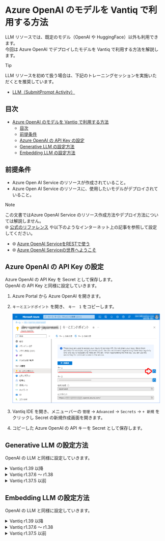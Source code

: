 # Azure OpenAI のモデルを Vantiq で利用する方法

LLM リソースでは、既定のモデル（OpenAI や HuggingFace）以外も利用できます。  
今回は Azure OpenAI でデプロイしたモデルを Vantiq で利用する方法を解説します。  

> [!TIP]
> LLM リソースを初めて扱う場合は、下記のトレーニングセッションを実施いただくとを推奨しています。  
>
> - [LLM（SubmitPrompt Activity）](/vantiq-introduction/apps-development/llm/submitprompt-activity/readme.md)

## 目次

- [Azure OpenAI のモデルを Vantiq で利用する方法](#azure-openai-のモデルを-vantiq-で利用する方法)
  - [目次](#目次)
  - [前提条件](#前提条件)
  - [Azure OpenAI の API Key の設定](#azure-openai-の-api-key-の設定)
  - [Generative LLM の設定方法](#generative-llm-の設定方法)
  - [Embedding LLM の設定方法](#embedding-llm-の設定方法)

## 前提条件

- Azure Open AI Service のリソースが作成されていること。
- Azure Open AI Service のリソースに、使用したいモデルがデプロイされていること。

> [!NOTE]
> この文書ではAzure OpenAI Service のリソース作成方法やデプロイ方法については解説しません。  
> :globe_with_meridians: [公式のリファレンス](https://learn.microsoft.com/ja-JP/azure/ai-services/openai/overview) や以下のようなインターネット上の記事を参照して設定してください。  
> - :globe_with_meridians: [Azure OpenAI ServiceをRESTで使う](https://qiita.com/vfuji/items/196c8bb31be0ebdc8886)
> - :globe_with_meridians: [Azure OpenAI Serviceの世界へようこそ](https://note.com/fushiroyama/n/n584473dd57b2)

## Azure OpenAI の API Key の設定

Azure OpenAI の API Key を Secret として保存します。  
OpenAI の API Key と同様に設定していきます。  

1. Azure Portal から Azure OpenAI を開きます。

1. `キーとエンドポイント` を開き、 `キー　1` をコピーします。

   ![azure_openai_apikey.png](./../../imgs/azure_openai_config/azure_openai_apikey.png)

1. Vantiq IDE を開き、メニューバーの `管理` -> `Advanced` -> `Secrets` -> `+ 新規` をクリックし Secret の新規作成画面を開きます。

1. コピーした Azure OpenAI の API キーを Secret として保存します。

## Generative LLM の設定方法

OpenAI の LLM と同様に設定していきます。

<details>
<summary>Vantiq r1.39 以降</summary>

1. Azure Portal から Azure OpenAI を開きます。

1. `リソース名` をコピーします。

   ![azure_openai_resource_name.png](./../../imgs/azure_openai_config/azure_openai_resource_name.png)

1. `モデル デプロイ` を開き、 `展開の管理` をクリックします。

   ![model_deploy.png](./../../imgs/azure_openai_config/model_deploy.png)

1. 任意の `Generative LLM` の `デプロイ名` をコピーします。

   ![generative_model.png](./../../imgs/azure_openai_config/generative_model.png)

   > **補足**  
   > デプロイ済みのモデルが存在しない場合は、 `+ 新しいデプロイの作成` からモデルをデプロイしてください。

1. Vantiq IDE を開き、メニューバーの `追加` -> `LLMs` -> `+ 新規` をクリックし LLM の追加画面を開きます。

1. 以下の内容を設定し、 `OK` をクリックします。

   |項目|設定値|
   |-|-|
   |LLM Name|※任意の名前|
   |Type|Generative|
   |Model Name|azure-openai|
   |Configuration|null|
   |API Key Secret|※Azure OpenAI の Secret|
   |Resource Name|※Azure OpenAI のリソース名|
   |Deployment Name|※Azure OpenAI のデプロイ名|
   |API Version|※Azure OpenAI の API バージョン|

   ![generative_config.png](./../../imgs/azure_openai_config/vantiq_139_generative_config.png)

> **補足：Configuration について**  
> Configuration が `null` 以外になっていると正しく動作しないので注意してください。  

</details>

<details>
<summary>Vantiq r1.37.6 ～ r1.38</summary>

1. Azure Portal から Azure OpenAI を開きます。

1. `キーとエンドポイント` を開き、 `エンドポイント` をコピーします。

   ![azure_openai_endpoint.png](./../../imgs/azure_openai_config/azure_openai_endpoint.png)

1. `モデル デプロイ` を開き、 `展開の管理` をクリックします。

   ![model_deploy.png](./../../imgs/azure_openai_config/model_deploy.png)

1. 任意の `Generative LLM` の `デプロイ名` をコピーします。

   ![generative_model.png](./../../imgs/azure_openai_config/generative_model.png)

   > **補足**  
   > デプロイ済みのモデルが存在しない場合は、 `+ 新しいデプロイの作成` からモデルをデプロイしてください。

1. Vantiq IDE を開き、メニューバーの `追加` -> `LLMs` -> `+ 新規` をクリックし LLM の追加画面を開きます。

1. 以下の内容を設定し、 `OK` をクリックします。

   |項目|設定値|
   |-|-|
   |LLM Name|※任意の名前|
   |Type|Generative|
   |Model Name|※任意のモデル|
   |config|※下記参照|
   |API Key Secret|※Azure OpenAI の Secret|

   **config の設定値**

   ```json
   {
       "class_name": "langchain.chat_models.AzureChatOpenAI"
       , "azure_deployment": "【Azure OpenAI のデプロイ名】"
       , "azure_endpoint": "【Azure OpenAI のエンドポイント】"
       , "openai_api_version": "2023-05-15"
   }
   ```

   ![generative_config.png](./../../imgs/azure_openai_config/vantiq_generative_config.png)

</details>

<details>
<summary>Vantiq r1.37.5 以前</summary>

1. Azure Portal から Azure OpenAI を開きます。

1. `キーとエンドポイント` を開き、 `エンドポイント` をコピーします。

   ![azure_openai_endpoint.png](./../../imgs/azure_openai_config/azure_openai_endpoint.png)

1. `モデル デプロイ` を開き、 `展開の管理` をクリックします。

   ![model_deploy.png](./../../imgs/azure_openai_config/model_deploy.png)

1. 任意の `Generative LLM` の `デプロイ名` をコピーします。

   ![generative_model.png](./../../imgs/azure_openai_config/generative_model.png)

   > **補足**  
   > デプロイ済みのモデルが存在しない場合は、 `+ 新しいデプロイの作成` からモデルをデプロイしてください。

1. Vantiq IDE を開き、メニューバーの `追加` -> `LLMs` -> `+ 新規` をクリックし LLM の追加画面を開きます。

1. 以下の内容を設定し、 `OK` をクリックします。

   |項目|設定値|
   |-|-|
   |LLM Name|※任意の名前|
   |Type|Generative|
   |Model Name|※任意のモデル|
   |config|※下記参照|
   |API Key Secret|※Azure OpenAI の Secret|

   **config の設定値**

   ```json
   {
       "class_name": "langchain.chat_models.azure_openai.AzureChatOpenAI"
       , "deployment_name": "【Azure OpenAI のデプロイ名】"
       , "openai_api_base": "【Azure OpenAI のエンドポイント】"
       , "openai_api_version": "2023-05-15"
   }
   ```

   ![generative_config.png](./../../imgs/azure_openai_config/vantiq_generative_config.png)

</details>

## Embedding LLM の設定方法

OpenAI の LLM と同様に設定していきます。

<details>
<summary>Vantiq r1.39 以降</summary>

1. Azure Portal から Azure OpenAI を開きます。

1. `リソース名` をコピーします。

   ![azure_openai_resource_name.png](./../../imgs/azure_openai_config/azure_openai_resource_name.png)

1. `モデル デプロイ` を開き、 `展開の管理` をクリックします。

   ![model_deploy.png](./../../imgs/azure_openai_config/model_deploy.png)

1. 任意の `Embedding LLM` の `デプロイ名` をコピーします。

   ![embedding_model.png](./../../imgs/azure_openai_config/embedding_model.png)

   > **補足**  
   > デプロイ済みのモデルが存在しない場合は、 `+ 新しいデプロイの作成` からモデルをデプロイしてください。

1. Vantiq IDE を開き、メニューバーの `追加` -> `LLMs` -> `+ 新規` をクリックし LLM の追加画面を開きます。

1. 以下の内容を設定し、 `OK` をクリックします。

   |項目|設定値|
   |-|-|
   |LLM Name|※任意の名前|
   |Type|Embedding|
   |Model Name|azure-openai-embedding|
   |Configuration|null|
   |API Key Secret|※Azure OpenAI の Secret|
   |Resource Name|※Azure OpenAI のリソース名|
   |Deployment Name|※Azure OpenAI のデプロイ名|
   |API Version|※Azure OpenAI の API バージョン|
   |Vector Size|1536|
   |距離関数|Cosine|

   ![embedding_config.png](./../../imgs/azure_openai_config/vantiq_139_embedding_config.png)

> **補足：Configuration について**  
> Configuration が `null` 以外になっていると正しく動作しないので注意してください。  

> [!NOTE]
> 距離関数は下記から選択可能ですが、 `Cosine` が推奨されています。  
> :globe_with_meridians: [Embeddings - OpenAI API](https://platform.openai.com/docs/guides/embeddings/which-distance-function-should-i-use)  
> 
> - Dot product: `Dot`
> - Cosine similarity: `Cosine`
> - Euclidean distance: `Euclid`
> - Manhattan distance: `Manhattan`
> 
>:globe_with_meridians: [Collections - Qdrant](https://qdrant.tech/documentation/concepts/collections/)  

</details>

<details>
<summary>Vantiq r1.37.6 ～ r1.38</summary>

1. Azure Portal から Azure OpenAI を開きます。

1. `キーとエンドポイント` を開き、 `エンドポイント` をコピーします。

   ![azure_openai_endpoint.png](./../../imgs/azure_openai_config/azure_openai_endpoint.png)

1. `モデル デプロイ` を開き、 `展開の管理` をクリックします。

   ![model_deploy.png](./../../imgs/azure_openai_config/model_deploy.png)

1. 任意の `Embedding LLM` の `デプロイ名` をコピーします。

   ![embedding_model.png](./../../imgs/azure_openai_config/embedding_model.png)

   > **補足**  
   > デプロイ済みのモデルが存在しない場合は、 `+ 新しいデプロイの作成` からモデルをデプロイしてください。

1. Vantiq IDE を開き、メニューバーの `追加` -> `LLMs` -> `+ 新規` をクリックし LLM の追加画面を開きます。

1. 以下の内容を設定し、 `OK` をクリックします。

   |項目|設定値|
   |-|-|
   |LLM Name|※任意の名前|
   |Type|Embedding|
   |Model Name|※任意のモデル|
   |config|※下記参照|
   |API Key Secret|※Azure OpenAI の Secret|

   **config の設定値**

   ```json
   {
       "class_name": "langchain.embeddings.AzureOpenAIEmbeddings"
       , "azure_deployment": "【Azure OpenAI のデプロイ名】"
       , "azure_endpoint": "【Azure OpenAI のエンドポイント】"
       , "openai_api_version": "2023-05-15"
   }
   ```

   ![embedding_config.png](./../../imgs/azure_openai_config/vantiq_embedding_config.png)

</details>

<details>
<summary>Vantiq r1.37.5 以前</summary>

1. Azure Portal から Azure OpenAI を開きます。

1. `キーとエンドポイント` を開き、 `エンドポイント` をコピーします。

   ![azure_openai_endpoint.png](./../../imgs/azure_openai_config/azure_openai_endpoint.png)

1. `モデル デプロイ` を開き、 `展開の管理` をクリックします。

   ![model_deploy.png](./../../imgs/azure_openai_config/model_deploy.png)

1. 任意の `Embedding LLM` の `デプロイ名` をコピーします。

   ![embedding_model.png](./../../imgs/azure_openai_config/embedding_model.png)

   > **補足**  
   > デプロイ済みのモデルが存在しない場合は、 `+ 新しいデプロイの作成` からモデルをデプロイしてください。

1. Vantiq IDE を開き、メニューバーの `追加` -> `LLMs` -> `+ 新規` をクリックし LLM の追加画面を開きます。

1. 以下の内容を設定し、 `OK` をクリックします。

   |項目|設定値|
   |-|-|
   |LLM Name|※任意の名前|
   |Type|Embedding|
   |Model Name|※任意のモデル|
   |config|※下記参照|
   |API Key Secret|※Azure OpenAI の Secret|

   **config の設定値**

   ```json
   {
       "class_name": "langchain.embeddings.OpenAIEmbeddings"
       , "deployment": "【Azure OpenAI のデプロイ名】"
       , "openai_api_base": "【Azure OpenAI のエンドポイント】"
       , "openai_api_version": "2023-05-15"
       , "openai_api_type": "azure"
   }
   ```

   ![embedding_config.png](./../../imgs/azure_openai_config/vantiq_embedding_config.png)

</details>

